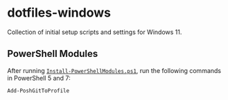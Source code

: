 # dotfiles-windows

Collection of initial setup scripts and settings for Windows 11.

## PowerShell Modules

After running [`Install-PowerShellModules.ps1`](./Install-PowerShellModules.ps1), run the following commands in PowerShell 5 and 7:

```powershell
Add-PoshGitToProfile
```
